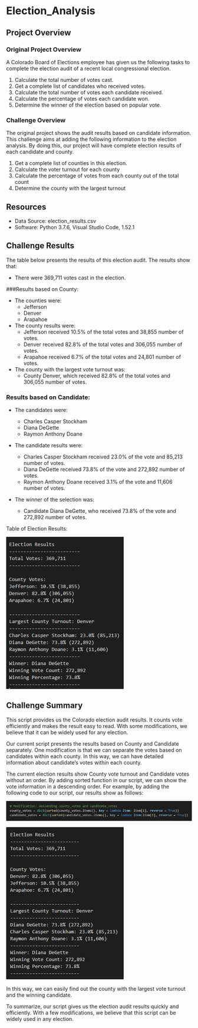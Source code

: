 # Election_Analysis

## Project Overview

### Original Project Overview
A Colorado Board of Elections employee has given us the following tasks to complete the election audit of a recent local congressional election.

1.	Calculate the total number of votes cast.
2.	Get a complete list of candidates who received votes.
3.	Calculate the total number of votes each candidate received.
4.	Calculate the percentage of votes each candidate won.
5.	Determine the winner of the election based on popular vote.

### Challenge Overview
The original project shows the audit results based on candidate information. This challenge aims at adding the following information to the election analysis. By doing this, our project will have complete election results of each candidate and county. 

1.	Get a complete list of counties in this election.
2.	Calculate the voter turnout for each county
3.	Calculate the percentage of votes from each county out of the total count
4.	Determine the county with the largest turnout

## Resources
-	Data Source: election_results.csv
-	Software: Python 3.7.6, Visual Studio Code, 1.52.1

## Challenge Results
The table below presents the results of this election audit. The results show that:

- There were 369,711 votes cast in the election.

###Results based on County:
- The counties were:
   - Jefferson
   - Denver
   - Arapahoe
 - The county results were:
   - Jefferson received 10.5% of the total votes and 38,855 number of votes.
   - Denver received 82.8% of the total votes and 306,055 number of votes.
   - Arapahoe received 6.7% of the total votes and 24,801 number of votes.
 - The county with the largest vote turnout was:
   - County Denver, which received 82.8% of the total votes and 306,055 number of votes.
   
### Results based on Candidate:
- The candidates were:
   - Charles Casper Stockham
   - Diana DeGette
   - Raymon Anthony Doane

- The candidate results were:
   - Charles Casper Stockham received 23.0% of the vote and 85,213 number of votes.
   - Diana DeGette received 73.8% of the vote and 272,892 number of votes.
   - Raymon Anthony Doane received 3.1% of the vote and 11,606 number of votes.
- The winner of the selection was:
    - Candidate Diana DeGette, who received 73.8% of the vote and 272,892 number of votes.
    
Table of Election Results:

![](analysis/Election_Results.png)

## Challenge Summary
This script provides us the Colorado election audit results. It counts vote efficiently and makes the result easy to read. With some modifications, we believe that it can be widely used for any election.

Our current script presents the results based on County and Candidate separately. One modification is that we can separate the votes based on candidates within each county. In this way, we can have detailed information about candidate’s votes within each county.

The current election results show County vote turnout and Candidate votes without an order. By adding sorted function in our script, we can show the vote information in a descending order. For example, by adding the following code to our script, our results show as follows:

![](analysis/Modification_Code.png)

![](analysis/Modification_Result.png)

In this way, we can easily find out the county with the largest vote turnout and the winning candidate.

To summarize, our script gives us the election audit results quickly and efficiently. With a few modifications, we believe that this script can be widely used in any election. 


